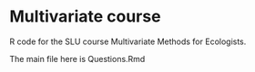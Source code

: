 # Multivariate course
R code for the SLU course Multivariate Methods for Ecologists.

The main file here is Questions.Rmd

